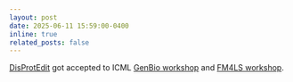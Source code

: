 ```yaml
---
layout: post
date: 2025-06-11 15:59:00-0400
inline: true
related_posts: false
---
```


[DisProtEdit](https://github.com/TIGER-AI-Lab/DisProtEdit) got accepted to ICML [GenBio workshop](https://genbio-workshop.github.io/2025/) and [FM4LS workshop](https://fm4ls.github.io/).
